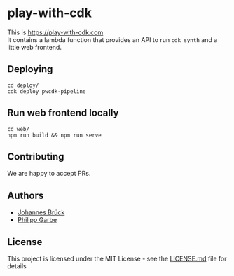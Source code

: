 # play-with-cdk

This is https://play-with-cdk.com  
It contains a lambda function that provides an API to run `cdk synth` and a little web frontend.


## Deploying

```
cd deploy/
cdk deploy pwcdk-pipeline
```

## Run web frontend locally
```
cd web/
npm run build && npm run serve
```

## Contributing

We are happy to accept PRs.

## Authors
- [Johannes Brück](https://github.com/bruecktech)
- [Philipp Garbe](https://github.com/pgarbe)

## License

This project is licensed under the MIT License - see the [LICENSE.md](LICENSE.md) file for details